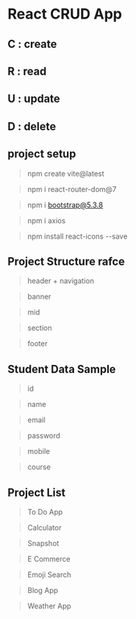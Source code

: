 
# React CRUD App

## C : create

## R : read

## U : update

## D : delete

## project setup

> npm create vite@latest

> npm i react-router-dom@7

> npm i bootstrap@5.3.8

> npm i axios

> npm install react-icons --save


## Project Structure rafce

> header + navigation

> banner

> mid

> section

> footer




## Student Data Sample

> id

> name

> email

> password

> mobile

> course


## Project List 

> To Do App

> Calculator

> Snapshot

> E Commerce

> Emoji Search 

> Blog App

> Weather App
